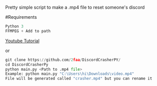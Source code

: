 Pretty simple script to make a .mp4 file to reset someone's discord

#Requirements
```py
Python 3
FFMPEG + Add to path
```

[Youtube Tutorial](https:youtube.com/hi)

or

```py
git clone https://github.com/2faa/DiscordCrasherPY/
cd DiscordCrasherPy
python main.py <Path to .mp4 file>
Example: python main.py "C:\Users\hi\Downloads\video.mp4"
File will be generated called "crasher.mp4" but you can rename it
```
